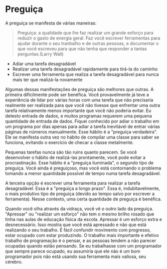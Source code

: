 # Preguiça

A preguiça se manifesta de várias maneiras:

> Preguiça: a qualidade que lhe faz realizar um grande esforço para reduzir o gasto de energia geral. Faz você escrever ferramentas para ajudar durante o seu tranbalho e de outras pessoas, e documentar o que você escreveu para que não tenha que responder a tantas perguntas.(Larry Wall)

- Adiar uma tarefa desagradável
- Realizar uma tarefa desagradável rapidamente para tirá-la do caminho
- Escrever uma ferramenta que realiza a tarefa desagradável para nunca mais ter que realizá-la novamente

Algumas dessas manifestações de preguiça são melhores que outras. A primeira dificilmente pode ser benéfica. Você provavelmente já teve a experiência de lidar por várias horas com uma tarefa que não precisaria realmente ser realizada para que você não tivesse que enfrentar uma outra tarefa relativamente menos importante que você não poderia evitar. Eu detesto entrada de dados, e muitos programas requerem uma pequena quantidade de entrada de dados. Fiquei conhecido por adiar o trabalho em um programa por dias apenas para adiar a tarefa inevitável de entrar várias páginas de números manualmente. Esse hábito é a "preguiça verdadeira". Ele se manifesta outra vez no hábito de compilar uma classe para saber se funciona, evitando o exercício de checar a classe metalmente.

Pequenas tarefas nunca são tão ruins quanto parecem. Se você desenvolver o hábito de realizá-las prontamente, você pode evitar a procrastinação. Esse hábito é a "preguiça iluminada", o segundo tipo de preguiça. Você ainda é preguiçoso, mas você está contornando o problema tomando a menor quantidade possível de tempo numa tarefa desagradável.

A terceira opção é escrever uma ferramenta para realizar a tarefa desagradável. Essa é a "preguiça a longo prazo". Essa é, indubitavelmente, o mais produtivo tipo de preguiça (devido ao tempo salvo por escrever a ferramenta). Nesse contexto, uma certa quantidade de preguiça é benéfica.

Quando você olha através da vidraça, você vê o outro lado da preguiça. "Apressar" ou "realizar um esforço" não tem o mesmo brilho rosado que tinha nas aulas de educação física da escola. Apressar é um esforço extra e desnecessário. Isso mostra que você está apressado e não que está realizando o seu trabalho. É fácil confundir movimento com progresso, estar ocupado com estar produzindo. O trabalho mais importante e efetivo trabalho de programação é o pensar, e as pessoas tendem a não parecer ocupadas quando estão pensando. Se eu trabalhasse com um programador que sempre parece ocupado, eu assumiria que ele não é um bom programador pois não está usando sua ferramenta mais valiosa, seu cérebro.
